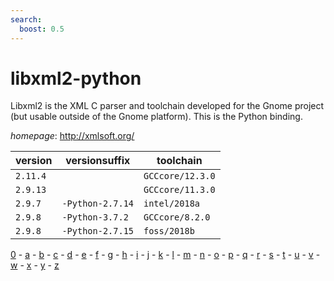 ```yaml
---
search:
  boost: 0.5
---
```

# libxml2-python

Libxml2 is the XML C parser and toolchain developed for the Gnome project  (but usable outside of the Gnome platform). This is the Python binding.

*homepage*: <http://xmlsoft.org/>

version | versionsuffix | toolchain
--------|---------------|----------
``2.11.4`` |  | ``GCCcore/12.3.0``
``2.9.13`` |  | ``GCCcore/11.3.0``
``2.9.7`` | ``-Python-2.7.14`` | ``intel/2018a``
``2.9.8`` | ``-Python-3.7.2`` | ``GCCcore/8.2.0``
``2.9.8`` | ``-Python-2.7.15`` | ``foss/2018b``

[0](../0/index.md) - [a](../a/index.md) - [b](../b/index.md) - [c](../c/index.md) - [d](../d/index.md) - [e](../e/index.md) - [f](../f/index.md) - [g](../g/index.md) - [h](../h/index.md) - [i](../i/index.md) - [j](../j/index.md) - [k](../k/index.md) - [l](../l/index.md) - [m](../m/index.md) - [n](../n/index.md) - [o](../o/index.md) - [p](../p/index.md) - [q](../q/index.md) - [r](../r/index.md) - [s](../s/index.md) - [t](../t/index.md) - [u](../u/index.md) - [v](../v/index.md) - [w](../w/index.md) - [x](../x/index.md) - [y](../y/index.md) - [z](../z/index.md)

